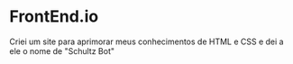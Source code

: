 # FrontEnd.io

Criei um site para aprimorar meus conhecimentos de HTML e CSS e dei a ele o nome de "Schultz Bot"

